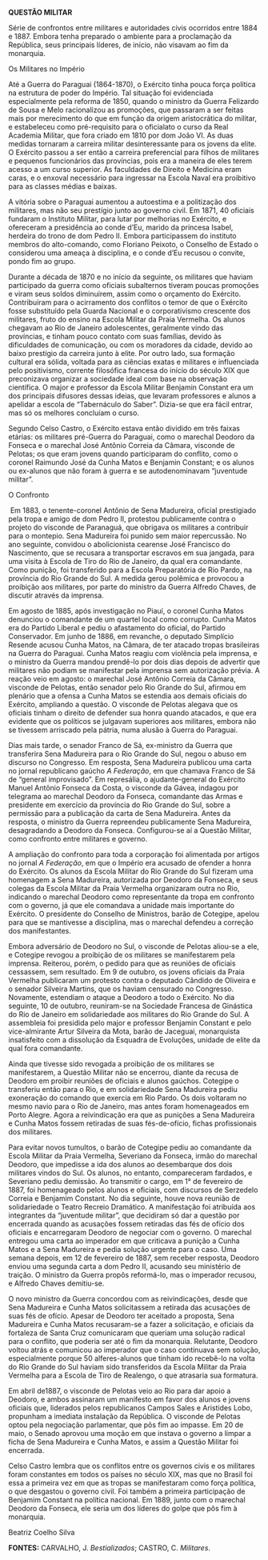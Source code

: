 **QUESTÃO MILITAR**

Série de confrontos entre militares e autoridades civis ocorridos entre
1884 e 1887. Embora tenha preparado o ambiente para a proclamação da
República, seus principais líderes, de início, não visavam ao fim da
monarquia.

Os Militares no Império

Até a Guerra do Paraguai (1864-1870), o Exército tinha pouca força
política na estrutura de poder do Império. Tal situação foi evidenciada
especialmente pela reforma de 1850, quando o ministro da Guerra
Felizardo de Sousa e Melo racionalizou as promoções, que passaram a ser
feitas mais por merecimento do que em função da origem aristocrática do
militar, e estabeleceu como pré-requisito para o oficialato o curso da
Real Academia Militar, que fora criado em 1810 por dom João VI. As duas
medidas tornaram a carreira militar desinteressante para os jovens da
elite. O Exército passou a ser então a carreira preferencial para filhos
de militares e pequenos funcionários das províncias, pois era a maneira
de eles terem acesso a um curso superior. As faculdades de Direito e
Medicina eram caras, e o enxoval necessário para ingressar na Escola
Naval era proibitivo para as classes médias e baixas.

A vitória sobre o Paraguai aumentou a autoestima e a politização dos
militares, mas não seu prestígio junto ao governo civil. Em 1871, 40
oficiais fundaram o Instituto Militar, para lutar por melhorias no
Exército, e ofereceram a presidência ao conde d’Eu, marido da princesa
Isabel, herdeira do trono de dom Pedro II. Embora participassem do
instituto membros do alto-comando, como Floriano Peixoto, o Conselho de
Estado o considerou uma ameaça à disciplina, e o conde d’Eu recusou o
convite, pondo fim ao grupo.

Durante a década de 1870 e no início da seguinte, os militares que
haviam participado da guerra como oficiais subalternos tiveram poucas
promoções e viram seus soldos diminuírem, assim como o orçamento do
Exército. Contribuíram para o acirramento dos conflitos o temor de que o
Exército fosse substituído pela Guarda Nacional e o corporativismo
crescente dos militares, fruto do ensino na Escola Militar da Praia
Vermelha. Os alunos chegavam ao Rio de Janeiro adolescentes, geralmente
vindo das províncias, e tinham pouco contato com suas famílias, devido
às dificuldades de comunicação, ou com os moradores da cidade, devido ao
baixo prestígio da carreira junto à elite. Por outro lado, sua formação
cultural era sólida, voltada para as ciências exatas e militares e
influenciada pelo positivismo, corrente filosófica francesa do início do
século XIX que preconizava organizar a sociedade ideal com base na
observação científica. O major e professor da Escola Militar Benjamin
Constant era um dos principais difusores dessas ideias, que levaram
professores e alunos a apelidar a escola de “Tabernáculo do Saber”.
Dizia-se que era fácil entrar, mas só os melhores concluíam o curso.

Segundo Celso Castro, o Exército estava então dividido em três faixas
etárias: os militares pré-Guerra do Paraguai, como o marechal Deodoro da
Fonseca e o marechal José Antônio Correia da Câmara, visconde de
Pelotas; os que eram jovens quando participaram do conflito, como o
coronel Raimundo José da Cunha Matos e Benjamin Constant; e os alunos ou
ex-alunos que não foram à guerra e se autodenominavam “juventude
militar”.

O Confronto

 Em 1883, o tenente-coronel Antônio de Sena Madureira, oficial
prestigiado pela tropa e amigo de dom Pedro II, protestou publicamente
contra o projeto do visconde de Paranaguá, que obrigava os militares a
contribuir para o montepio. Sena Madureira foi punido sem maior
repercussão. No ano seguinte, convidou o abolicionista cearense José
Francisco do Nascimento, que se recusara a transportar escravos em sua
jangada, para uma visita à Escola de Tiro do Rio de Janeiro, da qual era
comandante. Como punição, foi transferido para a Escola Preparatória de
Rio Pardo, na província do Rio Grande do Sul. A medida gerou polêmica e
provocou a proibição aos militares, por parte do ministro da Guerra
Alfredo Chaves, de discutir através da imprensa.

Em agosto de 1885, após investigação no Piauí, o coronel Cunha Matos
denunciou o comandante de um quartel local como corrupto. Cunha Matos
era do Partido Liberal e pediu o afastamento do oficial, do Partido
Conservador. Em junho de 1886, em revanche, o deputado Simplício Resende
acusou Cunha Matos, na Câmara, de ter atacado tropas brasileiras na
Guerra do Paraguai. Cunha Matos reagiu com violência pela imprensa, e o
ministro da Guerra mandou prendê-lo por dois dias depois de advertir que
militares não podiam se manifestar pela imprensa sem autorização prévia.
A reação veio em agosto: o marechal José Antônio Correia da Câmara,
visconde de Pelotas, então senador pelo Rio Grande do Sul, afirmou em
plenário que a ofensa a Cunha Matos se estendia aos demais oficiais do
Exército, ampliando a questão. O visconde de Pelotas alegava que os
oficiais tinham o direito de defender sua honra quando atacados, e que
era evidente que os políticos se julgavam superiores aos militares,
embora não se tivessem arriscado pela pátria, numa alusão à Guerra do
Paraguai.

Dias mais tarde, o senador Franco de Sá, ex-ministro da Guerra que
transferira Sena Madureira para o Rio Grande do Sul, negou o abuso em
discurso no Congresso. Em resposta, Sena Madureira publicou uma carta no
jornal republicano gaúcho *A Federação*, em que chamava Franco de Sá de
“general improvisado”. Em represália, o ajudante-general do Exército
Manuel Antônio Fonseca da Costa, o visconde da Gávea, indagou por
telegrama ao marechal Deodoro da Fonseca, comandante das Armas e
presidente em exercício da província do Rio Grande do Sul, sobre a
permissão para a publicação da carta de Sena Madureira. Antes da
resposta, o ministro da Guerra repreendeu publicamente Sena Madureira,
desagradando a Deodoro da Fonseca. Configurou-se aí a Questão Militar,
como confronto entre militares e governo.

A ampliação do confronto para toda a corporação foi alimentada por
artigos no jornal *A Federação*, em que o Império era acusado de ofender
a honra do Exército. Os alunos da Escola Militar do Rio Grande do Sul
fizeram uma homenagem a Sena Madureira, autorizada por Deodoro da
Fonseca, e seus colegas da Escola Militar da Praia Vermelha organizaram
outra no Rio, indicando o marechal Deodoro como representante da tropa
em confronto com o governo, já que ele comandava a unidade mais
importante do Exército. O presidente do Conselho de Ministros, barão de
Cotegipe, apelou para que se mantivesse a disciplina, mas o marechal
defendeu a correção dos manifestantes.

Embora adversário de Deodoro no Sul, o visconde de Pelotas aliou-se a
ele, e Cotegipe revogou a proibição de os militares se manifestarem pela
imprensa. Reiterou, porém, o pedido para que as reuniões de oficiais
cessassem, sem resultado. Em 9 de outubro, os jovens oficiais da Praia
Vermelha publicaram um protesto contra o deputado Cândido de Oliveira e
o senador Silveira Martins, que os haviam censurado no Congresso.
Novamente, estendiam o ataque a Deodoro a todo o Exército. No dia
seguinte, 10 de outubro, reuniram-se na Sociedade Francesa de Ginástica
do Rio de Janeiro em solidariedade aos militares do Rio Grande do Sul. A
assembleia foi presidida pelo major e professor Benjamin Constant e pelo
vice-almirante Artur Silveira da Mota, barão de Jaceguai, monarquista
insatisfeito com a dissolução da Esquadra de Evoluções, unidade de elite
da qual fora comandante.

Ainda que tivesse sido revogada a proibição de os militares se
manifestarem, a Questão Militar não se encerrou, diante da recusa de
Deodoro em proibir reuniões de oficiais e alunos gaúchos. Cotegipe o
transferiu então para o Rio, e em solidariedade Sena Madureira pediu
exoneração do comando que exercia em Rio Pardo. Os dois voltaram no
mesmo navio para o Rio de Janeiro, mas antes foram homenageados em Porto
Alegre. Agora a reivindicação era que as punições a Sena Madureira e
Cunha Matos fossem retiradas de suas fés-de-ofício, fichas profissionais
dos militares.

Para evitar novos tumultos, o barão de Cotegipe pediu ao comandante da
Escola Militar da Praia Vermelha, Severiano da Fonseca, irmão do
marechal Deodoro, que impedisse a ida dos alunos ao desembarque dos dois
militares vindos do Sul. Os alunos, no entanto, compareceram fardados, e
Severiano pediu demissão. Ao transmitir o cargo, em 1° de fevereiro de
1887, foi homenageado pelos alunos e oficiais, com discursos de
Serzedelo Correia e Benjamim Constant. No dia seguinte, houve nova
reunião de solidariedade o Teatro Recreio Dramático. A manifestação foi
atribuída aos integrantes da “juventude militar”, que decidiram só dar a
questão por encerrada quando as acusações fossem retiradas das fés de
ofício dos oficiais e encarregaram Deodoro de negociar com o governo. O
marechal entregou uma carta ao imperador em que criticava a punição a
Cunha Matos e a Sena Madureira e pedia solução urgente para o caso. Uma
semana depois, em 12 de fevereiro de 1887, sem receber resposta, Deodoro
enviou uma segunda carta a dom Pedro II, acusando seu ministério de
traição. O ministro da Guerra propôs reformá-lo, mas o imperador
recusou, e Alfredo Chaves demitiu-se.

O novo ministro da Guerra concordou com as reivindicações, desde que
Sena Madureira e Cunha Matos solicitassem a retirada das acusações de
suas fés de ofício. Apesar de Deodoro ter aceitado a proposta, Sena
Madureira e Cunha Matos recusaram-se a fazer a solicitação, e oficiais
da fortaleza de Santa Cruz comunicaram que queriam uma solução radical
para o conflito, que poderia ser até o fim da monarquia. Relutante,
Deodoro voltou atrás e comunicou ao imperador que o caso continuava sem
solução, especialmente porque 50 alferes-alunos que tinham ido recebê-lo
na volta do Rio Grande do Sul haviam sido transferidos da Escola Militar
da Praia Vermelha para a Escola de Tiro de Realengo, o que atrasaria sua
formatura.

Em abril de1887, o visconde de Pelotas veio ao Rio para dar apoio a
Deodoro, e ambos assinaram um manifesto em favor dos alunos e jovens
oficiais que, liderados pelos republicanos Campos Sales e Aristides
Lobo, propunham a imediata instalação da República. O visconde de
Pelotas optou pela negociação parlamentar, que pôs fim ao impasse. Em 20
de maio, o Senado aprovou uma moção em que instava o governo a limpar a
ficha de Sena Madureira e Cunha Matos, e assim a Questão Militar foi
encerrada.

Celso Castro lembra que os conflitos entre os governos civis e os
militares foram constantes em todos os países no século XIX, mas que no
Brasil foi essa a primeira vez em que as tropas se manifestaram como
força política, o que desgastou o governo civil. Foi também a primeira
participação de Benjamim Constant na política nacional. Em 1889, junto
com o marechal Deodoro da Fonseca, ele seria um dos líderes do golpe que
pôs fim à monarquia.

Beatriz Coelho Silva

**FONTES:** CARVALHO, J. *Bestializados*; CASTRO, C. *Militares*.
